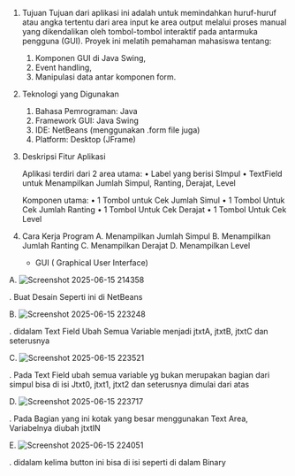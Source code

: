 1. Tujuan
    Tujuan dari aplikasi ini adalah untuk memindahkan huruf-huruf atau angka tertentu dari area input ke area output melalui proses manual yang dikendalikan         oleh tombol-tombol interaktif pada antarmuka pengguna (GUI). Proyek ini melatih pemahaman mahasiswa tentang:
      1. Komponen GUI di Java Swing,
      2. Event handling,
      3. Manipulasi data antar komponen form.
   
2. Teknologi yang Digunakan
    1. Bahasa Pemrograman: Java
    2. Framework GUI: Java Swing
    3. IDE: NetBeans (menggunakan .form file juga)
    4. Platform: Desktop (JFrame)
       
3. Deskripsi Fitur Aplikasi
   
    Aplikasi terdiri dari 2 area utama:
      • Label yang berisi SImpul 
      • TextField untuk Menampilkan Jumlah Simpul, Ranting, Derajat, Level

    Komponen utama:
      • 1 Tombol untuk Cek Jumlah Simul
      • 1 Tombol Untuk Cek Jumlah Ranting
      • 1 Tombol Untuk Cek Derajat
      • 1 Tombol Untuk Cek Level
   
4. Cara Kerja Program
      A. Menampilkan Jumlah Simpul
      B. Menampilkan Jumlah Ranting
      C. Menampilkan Derajat
      D. Menampilkan Level

   - GUI ( Graphical User Interface)
   
A. ![Screenshot 2025-06-15 214358](https://github.com/user-attachments/assets/975add37-7a66-456a-a9e0-29ae0fa49397)

. Buat Desain Seperti ini di NetBeans

B. ![Screenshot 2025-06-15 223248](https://github.com/user-attachments/assets/b51cd45d-a346-4b76-a3e2-1c387eac22ea)

. didalam Text Field Ubah Semua Variable menjadi jtxtA, jtxtB, jtxtC dan seterusnya

C. ![Screenshot 2025-06-15 223521](https://github.com/user-attachments/assets/3a04dfc3-b957-41d6-9483-4870c0b29c07)

. Pada Text Field ubah semua variable yg bukan merupakan bagian dari simpul bisa di isi Jtxt0, jtxt1, jtxt2 dan seterusnya dimulai dari atas

D. ![Screenshot 2025-06-15 223717](https://github.com/user-attachments/assets/3ce98507-ef9a-4298-8ad2-a62e908bbb7c)

. Pada Bagian yang ini kotak yang besar menggunakan Text Area, Variabelnya diubah jtxtIN

E. ![Screenshot 2025-06-15 224051](https://github.com/user-attachments/assets/984b63e1-b942-489c-8546-75a6454835d5)

. didalam kelima button ini bisa di isi seperti di dalam Binary
    
